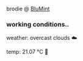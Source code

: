 brodie @ [BluMint](https://www.linkedin.com/company/blumint-io/)

<!--weather_start-->
### working conditions..

weather: overcast clouds ☁️

temp: 21.07 °C 🥶

<!--weather_end-->
